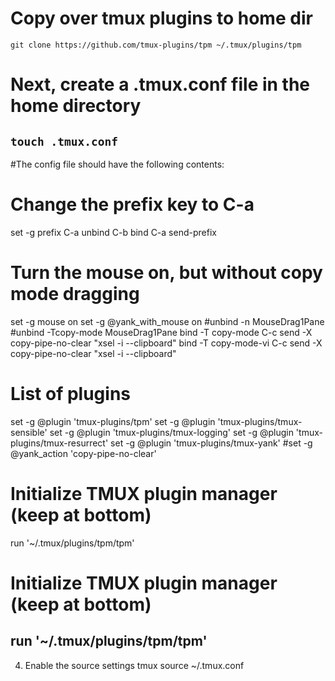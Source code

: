 # Copy over tmux plugins to home dir

`git clone https://github.com/tmux-plugins/tpm ~/.tmux/plugins/tpm`

# Next, create a .tmux.conf file in the home directory

`touch .tmux.conf`
---
#The config file should have the following contents:
# Change the prefix key to C-a
set -g prefix C-a
unbind C-b
bind C-a send-prefix

# Turn the mouse on, but without copy mode dragging
set -g mouse on
set -g @yank_with_mouse on
#unbind -n MouseDrag1Pane
#unbind -Tcopy-mode MouseDrag1Pane
bind -T copy-mode    C-c send -X copy-pipe-no-clear "xsel -i --clipboard"
bind -T copy-mode-vi C-c send -X copy-pipe-no-clear "xsel -i --clipboard"


# List of plugins

set -g @plugin 'tmux-plugins/tpm'
set -g @plugin 'tmux-plugins/tmux-sensible'
set -g @plugin 'tmux-plugins/tmux-logging'
set -g @plugin 'tmux-plugins/tmux-resurrect'
set -g @plugin 'tmux-plugins/tmux-yank'
#set -g @yank_action 'copy-pipe-no-clear'

# Initialize TMUX plugin manager (keep at bottom)
run '~/.tmux/plugins/tpm/tpm'

# Initialize TMUX plugin manager (keep at bottom)
run '~/.tmux/plugins/tpm/tpm'
---
4. Enable the source settings
tmux source ~/.tmux.conf
